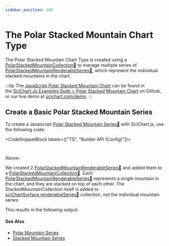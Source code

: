 ```yaml
---
sidebar_position: 100
---
```


# The Polar Stacked Mountain Chart Type

The Polar Stacked Mountain Chart Type is created using a [PolarStackedMountainCollection:blue_book:](https://www.scichart.com/documentation/js/v4/typedoc/classes/polarstackedmountaincollection.html) to manage multiple series of [PolarStackedMountainRenderableSeries:blue_book:](https://www.scichart.com/documentation/js/v4/typedoc/classes/polarstackedmountainrenderableseries.html), which represent the individual stacked mountains in the chart.

:::tip
The [JavaScript Polar Stacked Mountain Chart](http://stagingdemo2.scichart.com/demo/javascript/polar-stacked-mountain-chart) can be found in the [SciChart.Js Examples Suite > Polar Stacked Mountain Chart](https://github.com/ABTSoftware/SciChart.JS.Examples/blob/release_v4.0/Examples/src/components/Examples/Charts2D/PolarCharts/PolarStackedMountainChart) on Github, or our live demo at [scichart.com/demo](http://stagingdemo2.scichart.com/demo/react/polar-stacked-mountain-chart).
:::

<ChartFromSciChartDemo 
    src="http://stagingdemo2.scichart.com/demo/iframe/polar-stacked-mountain-chart"
    title="Polar Stacked Mountain Series Chart"
/>

## Create a Basic Polar Stacked Mountain Series 

To create a Javascript [Polar Stacked Mountain Series:blue_book:](https://www.scichart.com/documentation/js/v4/typedoc/classes/polarstackedmountainrenderableseries.html) with SciChart.js, use the following code:


<CodeSnippetBlock labels={["TS", "Builder API (Config)"]}>
```ts showLineNumbers {33,39,49,60} file=./Basic/demo.ts start=region_A_start end=region_A_end
```
```ts showLineNumbers {13,37,49} file=./Basic/demo.ts start=region_B_start end=region_B_end
```
</CodeSnippetBlock>

Above:

We created 2 [PolarStackedMountainRenderableSeries:blue_book:](https://www.scichart.com/documentation/js/v4/typedoc/classes/polarstackedmountainrenderableseries.html) and added them to a [PolarStackedMountainCollection:blue_book:](https://www.scichart.com/documentation/js/v4/typedoc/classes/polarstackedmountaincollection.html). Each [PolarStackedMountainRenderableSeries:blue_book:](https://www.scichart.com/documentation/js/v4/typedoc/classes/polarstackedmountainrenderableseries.html) represents a single mountain in the chart, and they are stacked on top of each other.
The StackedMountainCollection itself is added to [sciChartSurface.renderableSeries:blue_book:](https://www.scichart.com/documentation/js/v4/typedoc/classes/scichartsurface.html#renderableseries) collection, not the individual mountain series.

This results in the following output:

<LiveDocSnippet name="./Basic/demo" />

#### See Also

* [Polar Mountain Series](/2d-charts/chart-types/polar-mountain-renderable-series)
* [Stacked Mountain Series](/2d-charts/chart-types/stacked-mountain-renderable-series)
